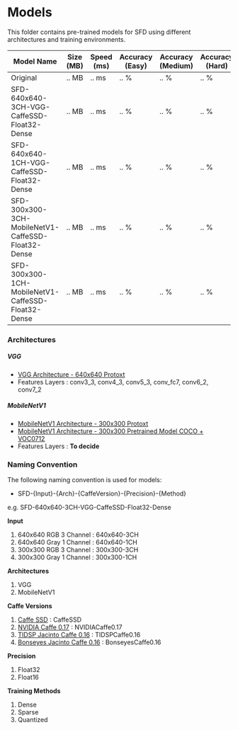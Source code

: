 # Models
This folder contains pre-trained models for SFD using different architectures and training environments.

| Model Name    | Size (MB)   | Speed (ms)  | Accuracy (Easy) | Accuracy (Medium) | Accuracy (Hard) | Download URL |
| ------------- |-------------|-------------| --------------| ----------------| --------------| --------------|
| Original                                        | .. MB | .. ms | .. % | .. % | .. % | .. |
| SFD-640x640-3CH-VGG-CaffeSSD-Float32-Dense      | .. MB | .. ms | .. % | .. % | .. % | .. |
| SFD-640x640-1CH-VGG-CaffeSSD-Float32-Dense      | .. MB | .. ms | .. % | .. % | .. % | .. |
| SFD-300x300-3CH-MobileNetV1-CaffeSSD-Float32-Dense      | .. MB | .. ms | .. % | .. % | .. % | .. |
| SFD-300x300-1CH-MobileNetV1-CaffeSSD-Float32-Dense      | .. MB | .. ms | .. % | .. % | .. % | .. |

### Architectures

##### VGG
- [VGG Architecture - 640x640 Protoxt](https://github.com/oylz/SFD/blob/master/model/deploy.prototxt)
- Features Layers : conv3_3, conv4_3, conv5_3, conv_fc7, conv6_2, conv7_2

##### MobileNetV1
- [MobileNetV1 Architecture - 300x300 Protoxt](https://github.com/chuanqi305/MobileNet-SSD/blob/master/MobileNetSSD_deploy.prototxt)
- [MobileNetV1 Architecture - 300x300 Pretrained Model COCO + VOC0712](https://drive.google.com/open?id=0B3gersZ2cHIxVFI1Rjd5aDgwOG8)
- Features Layers : __To decide__

### Naming Convention
The following naming convention is used for models:

+ SFD-{Input}-{Arch}-{CaffeVersion}-{Precision}-{Method}

e.g. SFD-640x640-3CH-VGG-CaffeSSD-Float32-Dense

__Input__
1. 640x640 RGB 3 Channel : 640x640-3CH
2. 640x640 Gray 1 Channel : 640x640-1CH
3. 300x300 RGB 3 Channel : 300x300-3CH
4. 300x300 Gray 1 Channel : 300x300-1CH

__Architectures__
1. VGG
2. MobileNetV1

__Caffe Versions__
1. [Caffe SSD](https://github.com/weiliu89/caffe/tree/ssd) : CaffeSSD
2. [NVIDIA Caffe 0.17](https://github.com/NVIDIA/caffe) : NVIDIACaffe0.17
3. [TIDSP Jacinto Caffe 0.16](https://github.com/tidsp/caffe-jacinto) : TIDSPCaffe0.16
4. [Bonseyes Jacinto Caffe 0.16](https://github.com/bonseyes/caffe-jacinto) : BonseyesCaffe0.16

__Precision__
1. Float32
2. Float16

__Training Methods__
1. Dense
2. Sparse
3. Quantized



